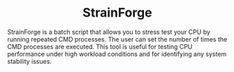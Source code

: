 <h1 align="center">StrainForge</h1>

StrainForge is a batch script that allows you to stress test your CPU by running repeated CMD processes. The user can set the number of times the CMD processes are executed. This tool is useful for testing CPU performance under high workload conditions and for identifying any system stability issues.
